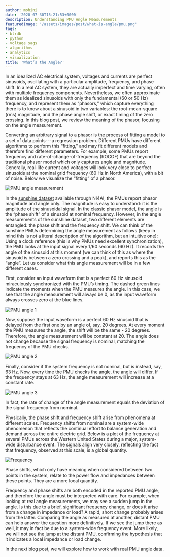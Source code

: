 ```yaml
---
author: mohini
date: '2020-07-30T15:21:53+0000'
description: Understanding PMU Angle Measurements
featuredImage: '/assets/images/post/what-is-angle/pmu.png'
tags:
- btrdb
- python
- voltage sags
- algorithms
- analytics
- visualization
title: 'What’s the Angle?'
---
```


In an idealized AC electrical system, voltages and currents are perfect sinusoids, oscillating with a particular amplitude, frequency, and phase shift. In a real AC system, they are actually imperfect and time varying, often with multiple frequency components. Nevertheless, we often approximate them as idealized sinusoids with only the fundamental (60 or 50 Hz) frequency, and represent them as “phasors,” which capture everything there is to know about a sinusoid in two variables: the root-mean-square (rms) magnitude, and the phase angle shift, or exact timing of the zero crossing. In this blog post, we review the meaning of the phasor, focusing on the angle measurement.

Converting an arbitrary signal to a phasor is the process of fitting a model to a set of data points---a regression problem. Different PMUs have different algorithms to perform this “fitting,” and may fit different models and therefore find different parameters. For example, some PMUs report frequency and rate-of-change-of-frequency (ROCOF) that are beyond the traditional phasor model which only captures angle and magnitude.  Generally, real-life current and voltages will look very close to perfect sinusoids at the nominal grid frequency (60 Hz in North America), with a bit of noise. Below we visualize the “fitting” of a phasor. 

![PMU angle measurement](/assets/images/post/what-is-angle/pmu.png)

In the [sunshine dataset](https://blog.ni4ai.org/post/2020-03-30-sunshine-data/) available through NI4AI, the PMUs report phasor magnitude and angle only. The magnitude is easy to understand: it is the amplitude of the sinusoidal signal. In the classic phasor model, the angle is the “phase shift” of a sinusoid at nominal frequency. However, in the angle measurements of the sunshine dataset, two different elements are entangled: the phase shift and the frequency shift. We can think of the sunshine PMUs determining the angle measurement as follows (keep in mind this is not a literal description of the algorithm, but an intuitive one): Using a clock reference (this is why PMUs need excellent synchronization), the PMU looks at the input signal every 1/60 seconds (60 Hz). It records the angle of the sinusoid at this moment (we can think of this as where the sinusoid is between a zero crossing and a peak), and reports this as the “angle”. Let us consider what this angle measurement will be in a few different cases. 

First, consider an input waveform that is a perfect 60 Hz sinusoid miraculously synchronized with the PMU’s timing. The dashed green lines indicate the moments when the PMU measures the angle. In this case, we see that the angle measurement will always be 0, as the input waveform always crosses zero at the blue lines. 

![PMU angle 1](/assets/images/post/what-is-angle/pmu1.png)

Now, suppose the input waveform is a perfect 60 Hz sinusoid that is delayed from the first one by an angle of, say, 20 degrees. At every moment the PMU measures the angle, the shift will be the same - 20 degrees. Therefore, the angle measurement will be constant at 20. The angle does not change because the signal frequency is nominal, matching the frequency of the PMU checks. 

![PMU angle 2](/assets/images/post/what-is-angle/pmu2.png)

Finally, consider if the system frequency is not nominal, but is instead, say, 63 Hz. Now, every time the PMU checks the angle, the angle will differ. If the frequency stays at 63 Hz, the angle measurement will increase at a constant rate. 

![PMU angle 3](/assets/images/post/what-is-angle/pmu3.png)

In fact, the rate of change of the angle measurement equals the deviation of the signal frequency from nominal.

Physically, the phase shift and frequency shift arise from phenomena at different scales. Frequency shifts from nominal are a system-wide phenomenon that reflects the continual effort to balance generation and demand across the entire electric grid. Below is a plot of the frequency at several PMUs across the Western United States during a major, system-wide disturbance event. The signals align very closely, reflecting the fact that frequency, observed at this scale, is a global quantity. 

![Frequency](/assets/images/post/what-is-angle/frequency.png)

Phase shifts, which only have meaning when considered between two points in the system, relate to the power flow and impedances between these points. They are a more local quantity.

Frequency and phase shifts are both encoded in the reported PMU angle, and therefore the angle must be interpreted with care. For example, when looking at real angle measurements, we may see a sudden jump in the angle. Is this due to a brief, significant frequency change, or does it arise from a change in impedance or load? A rapid, short change probably arises from the latter. Comparing the angle as measured at another, distant PMU can help answer the question more definitively. If we see the jump there as well, it may in fact be due to a system-wide frequency event. More likely, we will not see the jump at the distant PMU, confirming the hypothesis that it indicates a local impedance or load change. 

In the next blog post, we will explore how to work with real PMU angle data. 
